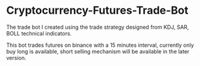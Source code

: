# Cryptocurrency-Futures-Trade-Bot
The trade bot I created using the trade strategy designed from KDJ, SAR, BOLL technical indicators.  


This bot trades futures on binance with a 15 minutes interval, currently only buy long is available, short selling mechanism will be available in the later version.
